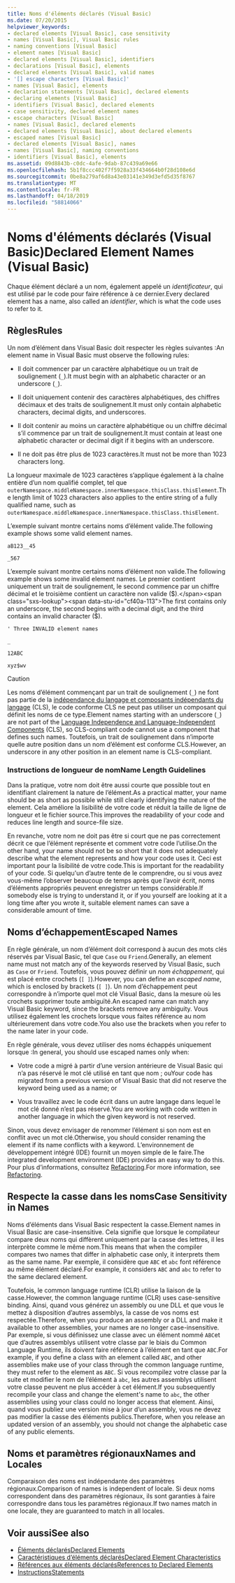 ```yaml
---
title: Noms d'éléments déclarés (Visual Basic)
ms.date: 07/20/2015
helpviewer_keywords:
- declared elements [Visual Basic], case sensitivity
- names [Visual Basic], Visual Basic rules
- naming conventions [Visual Basic]
- element names [Visual Basic]
- declared elements [Visual Basic], identifiers
- declarations [Visual Basic], elements
- declared elements [Visual Basic], valid names
- '[] escape characters [Visual Basic]'
- names [Visual Basic], elements
- declaration statements [Visual Basic], declared elements
- declaring elements [Visual Basic]
- identifiers [Visual Basic], declared elements
- case sensitivity, declared element names
- escape characters [Visual Basic]
- names [Visual Basic], declared elements
- declared elements [Visual Basic], about declared elements
- escaped names [Visual Basic]
- declared elements [Visual Basic], names
- names [Visual Basic], naming conventions
- identifiers [Visual Basic], elements
ms.assetid: 09d8843b-c0dc-4afe-9dab-87c439a69e66
ms.openlocfilehash: 5b1f8ccc402f7f5928a33f434664b0f28d108e6d
ms.sourcegitcommit: 0be8a279af6d8a43e03141e349d3efd5d35f8767
ms.translationtype: MT
ms.contentlocale: fr-FR
ms.lasthandoff: 04/18/2019
ms.locfileid: "58814066"
---
```

# <a name="declared-element-names-visual-basic"></a><span data-ttu-id="cf40a-102">Noms d'éléments déclarés (Visual Basic)</span><span class="sxs-lookup"><span data-stu-id="cf40a-102">Declared Element Names (Visual Basic)</span></span>
<span data-ttu-id="cf40a-103">Chaque élément déclaré a un nom, également appelé un *identificateur*, qui est utilisé par le code pour faire référence à ce dernier.</span><span class="sxs-lookup"><span data-stu-id="cf40a-103">Every declared element has a name, also called an *identifier*, which is what the code uses to refer to it.</span></span>  
  
## <a name="rules"></a><span data-ttu-id="cf40a-104">Règles</span><span class="sxs-lookup"><span data-stu-id="cf40a-104">Rules</span></span>  
 <span data-ttu-id="cf40a-105">Un nom d’élément dans Visual Basic doit respecter les règles suivantes :</span><span class="sxs-lookup"><span data-stu-id="cf40a-105">An element name in Visual Basic must observe the following rules:</span></span>  
  
-   <span data-ttu-id="cf40a-106">Il doit commencer par un caractère alphabétique ou un trait de soulignement (`_`).</span><span class="sxs-lookup"><span data-stu-id="cf40a-106">It must begin with an alphabetic character or an underscore (`_`).</span></span>  
  
-   <span data-ttu-id="cf40a-107">Il doit uniquement contenir des caractères alphabétiques, des chiffres décimaux et des traits de soulignement.</span><span class="sxs-lookup"><span data-stu-id="cf40a-107">It must only contain alphabetic characters, decimal digits, and underscores.</span></span>  
  
-   <span data-ttu-id="cf40a-108">Il doit contenir au moins un caractère alphabétique ou un chiffre décimal s’il commence par un trait de soulignement.</span><span class="sxs-lookup"><span data-stu-id="cf40a-108">It must contain at least one alphabetic character or decimal digit if it begins with an underscore.</span></span>  
  
-   <span data-ttu-id="cf40a-109">Il ne doit pas être plus de 1023 caractères.</span><span class="sxs-lookup"><span data-stu-id="cf40a-109">It must not be more than 1023 characters long.</span></span>  
  
 <span data-ttu-id="cf40a-110">La longueur maximale de 1023 caractères s’applique également à la chaîne entière d’un nom qualifié complet, tel que `outerNamespace.middleNamespace.innerNamespace.thisClass.thisElement`.</span><span class="sxs-lookup"><span data-stu-id="cf40a-110">The length limit of 1023 characters also applies to the entire string of a fully qualified name, such as `outerNamespace.middleNamespace.innerNamespace.thisClass.thisElement`.</span></span>  
  
 <span data-ttu-id="cf40a-111">L’exemple suivant montre certains noms d’élément valide.</span><span class="sxs-lookup"><span data-stu-id="cf40a-111">The following example shows some valid element names.</span></span>  
  
 `aB123__45`  
  
 `_567`  
  
 <span data-ttu-id="cf40a-112">L’exemple suivant montre certains noms d’élément non valide.</span><span class="sxs-lookup"><span data-stu-id="cf40a-112">The following example shows some invalid element names.</span></span> <span data-ttu-id="cf40a-113">Le premier contient uniquement un trait de soulignement, le second commence par un chiffre décimal et le troisième contient un caractère non valide ($).</span><span class="sxs-lookup"><span data-stu-id="cf40a-113">The first contains only an underscore, the second begins with a decimal digit, and the third contains an invalid character ($).</span></span>  
  
 `' Three INVALID element names`  
  
 `_`  
  
 `12ABC`  
  
 `xyz$wv`  
  
> [!CAUTION]
>  <span data-ttu-id="cf40a-114">Les noms d’élément commençant par un trait de soulignement (`_`) ne font pas partie de la [indépendance du langage et composants indépendants du langage](../../../../standard/language-independence-and-language-independent-components.md) (CLS), le code conforme CLS ne peut pas utiliser un composant qui définit les noms de ce type.</span><span class="sxs-lookup"><span data-stu-id="cf40a-114">Element names starting with an underscore (`_`) are not part of the [Language Independence and Language-Independent Components](../../../../standard/language-independence-and-language-independent-components.md) (CLS), so CLS-compliant code cannot use a component that defines such names.</span></span> <span data-ttu-id="cf40a-115">Toutefois, un trait de soulignement dans n’importe quelle autre position dans un nom d’élément est conforme CLS.</span><span class="sxs-lookup"><span data-stu-id="cf40a-115">However, an underscore in any other position in an element name is CLS-compliant.</span></span>  
  
### <a name="name-length-guidelines"></a><span data-ttu-id="cf40a-116">Instructions de longueur de nom</span><span class="sxs-lookup"><span data-stu-id="cf40a-116">Name Length Guidelines</span></span>  
 <span data-ttu-id="cf40a-117">Dans la pratique, votre nom doit être aussi courte que possible tout en identifiant clairement la nature de l’élément.</span><span class="sxs-lookup"><span data-stu-id="cf40a-117">As a practical matter, your name should be as short as possible while still clearly identifying the nature of the element.</span></span> <span data-ttu-id="cf40a-118">Cela améliore la lisibilité de votre code et réduit la taille de ligne de longueur et le fichier source.</span><span class="sxs-lookup"><span data-stu-id="cf40a-118">This improves the readability of your code and reduces line length and source-file size.</span></span>  
  
 <span data-ttu-id="cf40a-119">En revanche, votre nom ne doit pas être si court que ne pas correctement décrit ce que l’élément représente et comment votre code l’utilise.</span><span class="sxs-lookup"><span data-stu-id="cf40a-119">On the other hand, your name should not be so short that it does not adequately describe what the element represents and how your code uses it.</span></span> <span data-ttu-id="cf40a-120">Ceci est important pour la lisibilité de votre code.</span><span class="sxs-lookup"><span data-stu-id="cf40a-120">This is important for the readability of your code.</span></span> <span data-ttu-id="cf40a-121">Si quelqu'un d’autre tente de le comprendre, ou si vous avez vous-même l’observer beaucoup de temps après que l’avoir écrit, noms d’éléments appropriés peuvent enregistrer un temps considérable.</span><span class="sxs-lookup"><span data-stu-id="cf40a-121">If somebody else is trying to understand it, or if you yourself are looking at it a long time after you wrote it, suitable element names can save a considerable amount of time.</span></span>  
  
## <a name="escaped-names"></a><span data-ttu-id="cf40a-122">Noms d’échappement</span><span class="sxs-lookup"><span data-stu-id="cf40a-122">Escaped Names</span></span>  
 <span data-ttu-id="cf40a-123">En règle générale, un nom d’élément doit correspond à aucun des mots clés réservés par Visual Basic, tel que `Case` ou `Friend`.</span><span class="sxs-lookup"><span data-stu-id="cf40a-123">Generally, an element name must not match any of the keywords reserved by Visual Basic, such as `Case` or `Friend`.</span></span> <span data-ttu-id="cf40a-124">Toutefois, vous pouvez définir un *nom échappement*, qui est placé entre crochets (`[ ]`).</span><span class="sxs-lookup"><span data-stu-id="cf40a-124">However, you can define an *escaped name*, which is enclosed by brackets (`[ ]`).</span></span> <span data-ttu-id="cf40a-125">Un nom d’échappement peut correspondre à n’importe quel mot clé Visual Basic, dans la mesure où les crochets supprimer toute ambiguïté.</span><span class="sxs-lookup"><span data-stu-id="cf40a-125">An escaped name can match any Visual Basic keyword, since the brackets remove any ambiguity.</span></span> <span data-ttu-id="cf40a-126">Vous utilisez également les crochets lorsque vous faites référence au nom ultérieurement dans votre code.</span><span class="sxs-lookup"><span data-stu-id="cf40a-126">You also use the brackets when you refer to the name later in your code.</span></span>  
  
 <span data-ttu-id="cf40a-127">En règle générale, vous devez utiliser des noms échappés uniquement lorsque :</span><span class="sxs-lookup"><span data-stu-id="cf40a-127">In general, you should use escaped names only when:</span></span>  
  
-   <span data-ttu-id="cf40a-128">Votre code a migré à partir d’une version antérieure de Visual Basic qui n’a pas réservé le mot clé utilisé en tant que nom ; ou</span><span class="sxs-lookup"><span data-stu-id="cf40a-128">Your code has migrated from a previous version of Visual Basic that did not reserve the keyword being used as a name; or</span></span>  
  
-   <span data-ttu-id="cf40a-129">Vous travaillez avec le code écrit dans un autre langage dans lequel le mot clé donné n’est pas réservé.</span><span class="sxs-lookup"><span data-stu-id="cf40a-129">You are working with code written in another language in which the given keyword is not reserved.</span></span>  
  
 <span data-ttu-id="cf40a-130">Sinon, vous devez envisager de renommer l’élément si son nom est en conflit avec un mot clé.</span><span class="sxs-lookup"><span data-stu-id="cf40a-130">Otherwise, you should consider renaming the element if its name conflicts with a keyword.</span></span> <span data-ttu-id="cf40a-131">L’environnement de développement intégré (IDE) fournit un moyen simple de le faire.</span><span class="sxs-lookup"><span data-stu-id="cf40a-131">The integrated development environment (IDE) provides an easy way to do this.</span></span> <span data-ttu-id="cf40a-132">Pour plus d’informations, consultez [Refactoring](/visualstudio/vb-ide/refactoring-vb).</span><span class="sxs-lookup"><span data-stu-id="cf40a-132">For more information, see [Refactoring](/visualstudio/vb-ide/refactoring-vb).</span></span>  
  
## <a name="case-sensitivity-in-names"></a><span data-ttu-id="cf40a-133">Respecte la casse dans les noms</span><span class="sxs-lookup"><span data-stu-id="cf40a-133">Case Sensitivity in Names</span></span>  
 <span data-ttu-id="cf40a-134">Noms d’éléments dans Visual Basic respectent la casse.</span><span class="sxs-lookup"><span data-stu-id="cf40a-134">Element names in Visual Basic are case-insensitive.</span></span> <span data-ttu-id="cf40a-135">Cela signifie que lorsque le compilateur compare deux noms qui diffèrent uniquement par la casse des lettres, il les interprète comme le même nom.</span><span class="sxs-lookup"><span data-stu-id="cf40a-135">This means that when the compiler compares two names that differ in alphabetic case only, it interprets them as the same name.</span></span> <span data-ttu-id="cf40a-136">Par exemple, il considère que `ABC` et `abc` font référence au même élément déclaré.</span><span class="sxs-lookup"><span data-stu-id="cf40a-136">For example, it considers `ABC` and `abc` to refer to the same declared element.</span></span>  
  
 <span data-ttu-id="cf40a-137">Toutefois, le common language runtime (CLR) utilise la liaison de la casse.</span><span class="sxs-lookup"><span data-stu-id="cf40a-137">However, the common language runtime (CLR) uses case-sensitive binding.</span></span> <span data-ttu-id="cf40a-138">Ainsi, quand vous générez un assembly ou une DLL et que vous le mettez à disposition d’autres assemblys, la casse de vos noms est respectée.</span><span class="sxs-lookup"><span data-stu-id="cf40a-138">Therefore, when you produce an assembly or a DLL and make it available to other assemblies, your names are no longer case-insensitive.</span></span> <span data-ttu-id="cf40a-139">Par exemple, si vous définissez une classe avec un élément nommé `ABC`et que d’autres assemblys utilisent votre classe par le biais du Common Language Runtime, ils doivent faire référence à l’élément en tant que `ABC`.</span><span class="sxs-lookup"><span data-stu-id="cf40a-139">For example, if you define a class with an element called `ABC`, and other assemblies make use of your class through the common language runtime, they must refer to the element as `ABC`.</span></span> <span data-ttu-id="cf40a-140">Si vous recompilez votre classe par la suite et modifier le nom de l’élément à `abc`, les autres assemblys utilisent votre classe peuvent ne plus accéder à cet élément.</span><span class="sxs-lookup"><span data-stu-id="cf40a-140">If you subsequently recompile your class and change the element's name to `abc`, the other assemblies using your class could no longer access that element.</span></span> <span data-ttu-id="cf40a-141">Ainsi, quand vous publiez une version mise à jour d’un assembly, vous ne devez pas modifier la casse des éléments publics.</span><span class="sxs-lookup"><span data-stu-id="cf40a-141">Therefore, when you release an updated version of an assembly, you should not change the alphabetic case of any public elements.</span></span>  
  
## <a name="names-and-locales"></a><span data-ttu-id="cf40a-142">Noms et paramètres régionaux</span><span class="sxs-lookup"><span data-stu-id="cf40a-142">Names and Locales</span></span>  
 <span data-ttu-id="cf40a-143">Comparaison des noms est indépendante des paramètres régionaux.</span><span class="sxs-lookup"><span data-stu-id="cf40a-143">Comparison of names is independent of locale.</span></span> <span data-ttu-id="cf40a-144">Si deux noms correspondent dans des paramètres régionaux, ils sont garanties à faire correspondre dans tous les paramètres régionaux.</span><span class="sxs-lookup"><span data-stu-id="cf40a-144">If two names match in one locale, they are guaranteed to match in all locales.</span></span>  
  
## <a name="see-also"></a><span data-ttu-id="cf40a-145">Voir aussi</span><span class="sxs-lookup"><span data-stu-id="cf40a-145">See also</span></span>

- [<span data-ttu-id="cf40a-146">Éléments déclarés</span><span class="sxs-lookup"><span data-stu-id="cf40a-146">Declared Elements</span></span>](../../../../visual-basic/programming-guide/language-features/declared-elements/index.md)
- [<span data-ttu-id="cf40a-147">Caractéristiques d’éléments déclarés</span><span class="sxs-lookup"><span data-stu-id="cf40a-147">Declared Element Characteristics</span></span>](../../../../visual-basic/programming-guide/language-features/declared-elements/declared-element-characteristics.md)
- [<span data-ttu-id="cf40a-148">Références aux éléments déclarés</span><span class="sxs-lookup"><span data-stu-id="cf40a-148">References to Declared Elements</span></span>](../../../../visual-basic/programming-guide/language-features/declared-elements/references-to-declared-elements.md)
- [<span data-ttu-id="cf40a-149">Instructions</span><span class="sxs-lookup"><span data-stu-id="cf40a-149">Statements</span></span>](../../../../visual-basic/language-reference/statements/index.md)

